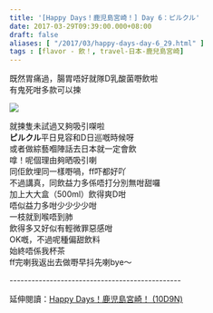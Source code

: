 ```yaml
---
title: '[Happy Days！鹿児島宮崎！] Day 6：ピルクル'
date: 2017-03-29T09:39:00.000+08:00
draft: false
aliases: [ "/2017/03/happy-days-day-6_29.html" ]
tags : [flavor - 飲！, travel-日本-鹿兒島宮崎]
---
```


既然胃痛過，腸胃唔好就隊D乳酸菌嘢飲啦  
有鬼死咁多款可以揀  

![](/images/kojkmi6n.jpg)

就揀隻未試過又夠吸引㗎啦  
**ピルクル**平日見容和D日巡嘅時候呀  
或者做綜藝嗰陣話去日本就一定會飲  
嗱！呢個理由夠晒吸引喇  
同佢飲埋同一樣嘢喎，ff吓都好吖  
不過講真，同飲益力多係唔打分別無咁甜囉  
加上大大盒（500ml）飲得爽D咁  
唔似益力多咁少少少少咁  
一枝就到喉唔到肺  
飲得多又好似有輕微罪惡感咁  
OK嘅，不過呢種偏甜飲料  
始終唔係我杯茶  
ff完喇我返出去做嘢早抖先喇bye～  
  
\-----------------------------------------------  
  
延伸閱讀：[Happy Days！鹿児島宮崎！ (10D9N)](https://hidie.net/kojkmi10d9n/)
